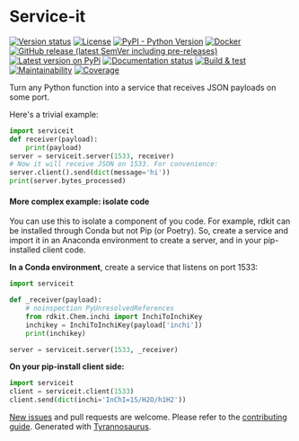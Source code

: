 # Service-it

[![Version status](https://img.shields.io/pypi/status/serviceit)](https://pypi.org/project/serviceit/)
[![License](https://img.shields.io/badge/License-Apache%202.0-blue.svg)](https://opensource.org/licenses/Apache-2.0)
[![PyPI - Python Version](https://img.shields.io/pypi/pyversions/serviceit)](https://pypi.org/project/serviceit/)
[![Docker](https://img.shields.io/docker/v/dmyersturnbull/serviceit?color=green&label=DockerHub)](https://hub.docker.com/repository/docker/dmyersturnbull/serviceit)
[![GitHub release (latest SemVer including pre-releases)](https://img.shields.io/github/v/release/dmyersturnbull/service-it?include_prereleases&label=GitHub)](https://github.com/dmyersturnbull/service-it/releases)
[![Latest version on PyPi](https://badge.fury.io/py/serviceit.svg)](https://pypi.org/project/serviceit/)
[![Documentation status](https://readthedocs.org/projects/service-it/badge/?version=latest&style=flat-square)](https://service-it.readthedocs.io/en/stable/)
[![Build & test](https://github.com/dmyersturnbull/service-it/workflows/Build%20&%20test/badge.svg)](https://github.com/dmyersturnbull/service-it/actions)
[![Maintainability](https://api.codeclimate.com/v1/badges/cb9bc2733ece01a8800b/maintainability)](https://codeclimate.com/github/dmyersturnbull/service-it/maintainability)
[![Coverage](https://coveralls.io/repos/github/dmyersturnbull/service-it/badge.svg?branch=master)](https://coveralls.io/github/dmyersturnbull/service-it?branch=master)

Turn any Python function into a service that receives JSON payloads on some port.

Here's a trivial example:

```python
import serviceit
def receiver(payload):
    print(payload)
server = serviceit.server(1533, receiver)
# Now it will receive JSON on 1533. For convenience:
server.client().send(dict(message='hi'))
print(server.bytes_processed)
```

#### More complex example: isolate code
You can use this to isolate a component of you code.
For example, rdkit can be installed through Conda but not Pip (or Poetry).
So, create a service and import it in an Anaconda environment to create a server,
and in your pip-installed client code.

**In a Conda environment**, create a service that listens on port 1533:

```python
import serviceit

def _receiver(payload):
    # noinspection PyUnresolvedReferences
    from rdkit.Chem.inchi import InchiToInchiKey
    inchikey = InchiToInchiKey(payload['inchi'])
    print(inchikey)

server = serviceit.server(1533, _receiver)
```

**On your pip-install client side:**

```python
import serviceit
client = serviceit.client(1533)
client.send(dict(inchi='InChI=1S/H2O/h1H2'))
```


[New issues](https://github.com/dmyersturnbull/service-it/issues) and pull requests are welcome.
Please refer to the [contributing guide](https://github.com/dmyersturnbull/service-it/blob/master/CONTRIBUTING.md).
Generated with [Tyrannosaurus](https://github.com/dmyersturnbull/tyrannosaurus).
